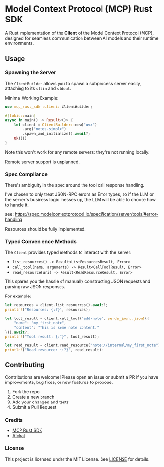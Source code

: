 # Model Context Protocol (MCP) Rust SDK

A Rust implementation of the **Client** of the Model Context Protocol (MCP), designed for seamless communication between AI models and their runtime environments.

## Usage

### Spawning the Server

The `ClientBuilder` allows you to spawn a subprocess server easily, attaching to its `stdin` and `stdout`. 

Minimal Working Example:
```rust
use mcp_rust_sdk::client::ClientBuilder;

#[tokio::main]
async fn main() -> Result<()> {
    let client = ClientBuilder::new("uvx")
        .arg("notes-simple")
        .spawn_and_initialize().await?;
    Ok(())
}
```

Note this won't work for any remote servers: they're not running locally. 

Remote server support is unplanned. 

### Spec Compliance

There's ambiguity in the spec around the tool call response handling. 

I've chosen to only treat JSON-RPC errors as Error types, so if the LLM or the server's business logic messes up, the LLM will be able to choose how to handle it. 

see: https://spec.modelcontextprotocol.io/specification/server/tools/#error-handling

Resources should be fully implemented. 

### Typed Convenience Methods

The `Client` provides typed methods to interact with the server:

- `list_resources() -> Result<ListResourcesResult, Error>`
- `call_tool(name, arguments) -> Result<CallToolResult, Error>`
- `read_resource(uri) -> Result<ReadResourceResult, Error>`

This spares you the hassle of manually constructing JSON requests and parsing raw JSON responses.

For example:
```rust
let resources = client.list_resources().await?;
println!("Resources: {:?}", resources);

let tool_result = client.call_tool("add-note", serde_json::json!({
    "name": "my_first_note",
    "content": "This is some note content."
})).await?;
println!("Tool result: {:?}", tool_result);

let read_result = client.read_resource("note://internal/my_first_note").await?;
println!("Read resource: {:?}", read_result);
```

## Contributing

Contributions are welcome! Please open an issue or submit a PR if you have improvements, bug fixes, or new features to propose.

1. Fork the repo
2. Create a new branch
3. Add your changes and tests
4. Submit a Pull Request


### Credits
- [MCP Rust SDK](https://github.com/Derek-X-Wang/mcp-rust-sdk)
- [AIchat](https://github.com/sigoden/aichat/tree/main)


### License

This project is licensed under the MIT License. See [LICENSE](LICENSE) for details.
